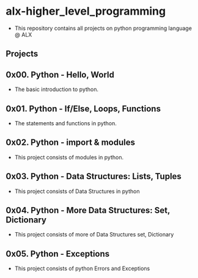 # alx-higher_level_programming

* This repository contains all projects on python programming language @ ALX 

## Projects  

## 0x00. Python - Hello, World
 * The basic introduction to python.

## 0x01. Python - If/Else, Loops, Functions
 * The statements and functions in python.

## 0x02. Python - import & modules
 * This project consists of modules in python.

## 0x03. Python - Data Structures: Lists, Tuples
 * This project consists of Data Structures in python

## 0x04. Python - More Data Structures: Set, Dictionary
 * This project consists of more of Data Structures set, Dictionary

## 0x05. Python - Exceptions
 * This project consists of python Errors and Exceptions
